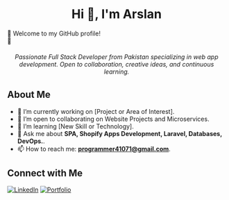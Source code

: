 <h1 align="center">Hi 👋, I'm Arslan</h1>

🌟 Welcome to my GitHub profile!  
🚀 <h6 align="center">Passionate Full Stack Developer from Pakistan specializing in web app development. Open to collaboration, creative ideas, and continuous learning.</h6>

## About Me
- 🔭 I’m currently working on [Project or Area of Interest].
- 🤝 I’m open to collaborating on Website Projects and Microservices.
- 🌱 I’m learning [New Skill or Technology].
- 💬 Ask me about **SPA, Shopify Apps Development, Laravel, Databases, DevOps.**.
- 📫 How to reach me: **programmer41071@gmail.com**.

## Connect with Me
[![LinkedIn](https://img.shields.io/badge/-LinkedIn-blue)](https://linkedin.com/in/muhammad-arslan-programmer)
[![Portfolio](https://img.shields.io/badge/-Portfolio-orange)](https://myportfolio-six-azure.vercel.app)
